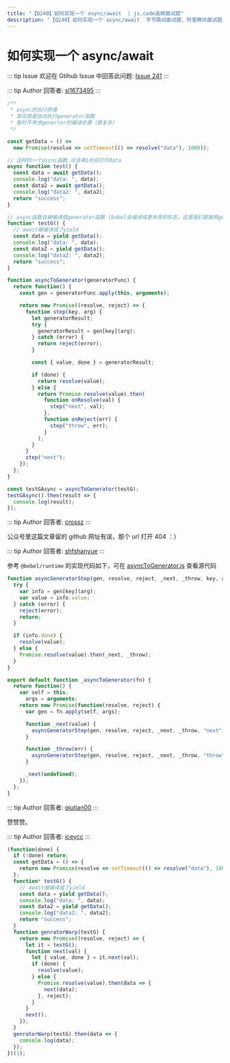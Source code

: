 ```yaml
---
title: "【Q240】如何实现一个 async/await  | js,code高频面试题"
description: "【Q240】如何实现一个 async/await  字节跳动面试题、阿里腾讯面试题、美团小米面试题。"
---
```


# 如何实现一个 async/await

::: tip Issue
欢迎在 Gtihub Issue 中回答此问题: [Issue 241](https://github.com/shfshanyue/Daily-Question/issues/241)
:::

::: tip Author
回答者: [sl1673495](https://github.com/sl1673495)
:::

```js
/**
 * async的执行原理
 * 其实就是自动执行generator函数
 * 暂时不考虑genertor的编译步骤（更复杂）
 */

const getData = () =>
  new Promise(resolve => setTimeout(() => resolve("data"), 1000));

// 这样的一个async函数 应该再1秒后打印data
async function test() {
  const data = await getData();
  console.log("data: ", data);
  const data2 = await getData();
  console.log("data2: ", data2);
  return "success";
}

// async函数会被编译成generator函数 (babel会编译成更本质的形态，这里我们直接用generator)
function* testG() {
  // await被编译成了yield
  const data = yield getData();
  console.log("data: ", data);
  const data2 = yield getData();
  console.log("data2: ", data2);
  return "success";
}

function asyncToGenerator(generatorFunc) {
  return function() {
    const gen = generatorFunc.apply(this, arguments);

    return new Promise((resolve, reject) => {
      function step(key, arg) {
        let generatorResult;
        try {
          generatorResult = gen[key](arg);
        } catch (error) {
          return reject(error);
        }

        const { value, done } = generatorResult;

        if (done) {
          return resolve(value);
        } else {
          return Promise.resolve(value).then(
            function onResolve(val) {
              step("next", val);
            },
            function onReject(err) {
              step("throw", err);
            }
          );
        }
      }
      step("next");
    });
  };
}

const testGAsync = asyncToGenerator(testG);
testGAsync().then(result => {
  console.log(result);
});
```

::: tip Author
回答者: [crossz](https://github.com/crossz)
:::

公众号里这篇文章留的 github 网址有误，那个 url 打开 404 ：）

::: tip Author
回答者: [shfshanyue](https://github.com/shfshanyue)
:::

参考 `@bebel/runtime` 的实现代码如下，可在 [asyncToGenerator.js](https://cdn.jsdelivr.net/npm/@babel/runtime@7.13.9/helpers/esm/asyncToGenerator.js) 查看源代码

```js
function asyncGeneratorStep(gen, resolve, reject, _next, _throw, key, arg) {
  try {
    var info = gen[key](arg);
    var value = info.value;
  } catch (error) {
    reject(error);
    return;
  }

  if (info.done) {
    resolve(value);
  } else {
    Promise.resolve(value).then(_next, _throw);
  }
}

export default function _asyncToGenerator(fn) {
  return function() {
    var self = this,
      args = arguments;
    return new Promise(function(resolve, reject) {
      var gen = fn.apply(self, args);

      function _next(value) {
        asyncGeneratorStep(gen, resolve, reject, _next, _throw, "next", value);
      }

      function _throw(err) {
        asyncGeneratorStep(gen, resolve, reject, _next, _throw, "throw", err);
      }

      _next(undefined);
    });
  };
}
```

::: tip Author
回答者: [qiutian00](https://github.com/qiutian00)
:::

赞赞赞。

::: tip Author
回答者: [iceycc](https://github.com/iceycc)
:::

```js
(function(done) {
  if (!done) return;
  const getData = () => {
    return new Promise(resolve => setTimeout(() => resolve("data"), 1000));
  };
  function* testG() {
    // await被编译成了yield
    const data = yield getData();
    console.log("data: ", data);
    const data2 = yield getData();
    console.log("data2: ", data2);
    return "success";
  }
  function genratorWarp(testG) {
    return new Promise((resolve, reject) => {
      let it = testG();
      function next(val) {
        let { value, done } = it.next(val);
        if (done) {
          resolve(value);
        } else {
          Promise.resolve(value).then(data => {
            next(data);
          }, reject);
        }
      }
      next();
    });
  }
  genratorWarp(testG).then(data => {
    console.log(data);
  });
})(1);
```
